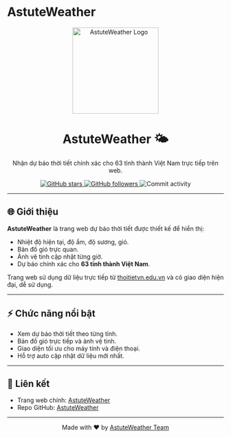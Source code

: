 # AstuteWeather
<p align="center">
  <img src="https://raw.githubusercontent.com/astuteweather1/Ttyy/refs/heads/main/Bi%E1%BB%83u_t%C6%B0%E1%BB%A3ng_Logo_AstuteWeather-removebg-preview.png?token=GHSAT0AAAAAADN3WKO7G4QBSF4NUBBZLE7S2H5O6AQ" alt="AstuteWeather Logo" width="200"/>
</p>

<h1 align="center">AstuteWeather 🌤️</h1>

<p align="center">
  Nhận dự báo thời tiết chính xác cho 63 tỉnh thành Việt Nam trực tiếp trên web. 
</p>

<p align="center">
  <a href="https://github.com/AstuteWeather1/AstuteWeather/stargazers">
    <img src="https://img.shields.io/github/stars/AstuteWeather/AstuteWeather?style=social" alt="GitHub stars"/>
  </a>
  <a href="https://github.com/AstuteWeather1">
    <img src="https://img.shields.io/github/followers/AstuteWeather?label=Follow&style=social" alt="GitHub followers"/>
  </a>
  <img src="https://img.shields.io/github/commit-activity/m/AstuteWeather/AstuteWeather?style=flat-square" alt="Commit activity"/>
</p>

---

## 🌐 Giới thiệu

**AstuteWeather** là trang web dự báo thời tiết được thiết kế để hiển thị:

- Nhiệt độ hiện tại, độ ẩm, độ sương, gió.  
- Bản đồ gió trực quan.  
- Ảnh vệ tinh cập nhật từng giờ.  
- Dự báo chính xác cho **63 tỉnh thành Việt Nam**.  

Trang web sử dụng dữ liệu trực tiếp từ [thoitietvn.edu.vn](https://thoitietvn.edu.vn) và có giao diện hiện đại, dễ sử dụng.

---

## ⚡ Chức năng nổi bật

- Xem dự báo thời tiết theo từng tỉnh.  
- Bản đồ gió trực tiếp và ảnh vệ tinh.  
- Giao diện tối ưu cho máy tính và điện thoại.  
- Hỗ trợ auto cập nhật dữ liệu mới nhất.  

---

## 📌 Liên kết

- Trang web chính: [AstuteWeather](https://astuteweather.vercel.app)  
- Repo GitHub: [AstuteWeather](https://github.com/AstuteWeather1/AstuteWeather)

---

<p align="center">
  Made with ❤️ by <a href="https://github.com/AstuteWeather">AstuteWeather Team</a>
</p>
